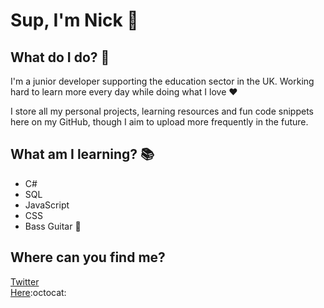# Sup, I'm Nick 👋

## What do I do? :walking:
I'm a junior developer supporting the education sector in the UK. Working hard to learn more every day while doing what I love :heart:  

I store all my personal projects, learning resources and fun code snippets here on my GitHub, though I aim to upload more frequently in the future.

## What am I learning? :books:
- C#  
- SQL  
- JavaScript  
- CSS  
- Bass Guitar :guitar:  

## Where can you find me?
[Twitter](https://www.twitter.com/cleanCodeNick)  
[Here](https://wwww.github.com/NickBurness):octocat:


